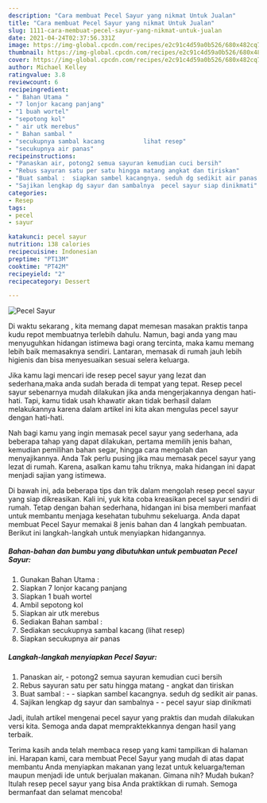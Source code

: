 ```yaml
---
description: "Cara membuat Pecel Sayur yang nikmat Untuk Jualan"
title: "Cara membuat Pecel Sayur yang nikmat Untuk Jualan"
slug: 1111-cara-membuat-pecel-sayur-yang-nikmat-untuk-jualan
date: 2021-04-24T02:37:56.331Z
image: https://img-global.cpcdn.com/recipes/e2c91c4d59a0b526/680x482cq70/pecel-sayur-foto-resep-utama.jpg
thumbnail: https://img-global.cpcdn.com/recipes/e2c91c4d59a0b526/680x482cq70/pecel-sayur-foto-resep-utama.jpg
cover: https://img-global.cpcdn.com/recipes/e2c91c4d59a0b526/680x482cq70/pecel-sayur-foto-resep-utama.jpg
author: Michael Kelley
ratingvalue: 3.8
reviewcount: 6
recipeingredient:
- " Bahan Utama "
- "7 lonjor kacang panjang"
- "1 buah wortel"
- "sepotong kol"
- " air utk merebus"
- " Bahan sambal "
- "secukupnya sambal kacang           lihat resep"
- "secukupnya air panas"
recipeinstructions:
- "Panaskan air, potong2 semua sayuran kemudian cuci bersih"
- "Rebus sayuran satu per satu hingga matang angkat dan tiriskan"
- "Buat sambal :  siapkan sambel kacangnya. seduh dg sedikit air panas."
- "Sajikan lengkap dg sayur dan sambalnya  pecel sayur siap dinikmati"
categories:
- Resep
tags:
- pecel
- sayur

katakunci: pecel sayur 
nutrition: 138 calories
recipecuisine: Indonesian
preptime: "PT13M"
cooktime: "PT42M"
recipeyield: "2"
recipecategory: Dessert

---
```



![Pecel Sayur](https://img-global.cpcdn.com/recipes/e2c91c4d59a0b526/680x482cq70/pecel-sayur-foto-resep-utama.jpg)

Di waktu  sekarang , kita memang dapat memesan masakan praktis tanpa kudu repot membuatnya terlebih dahulu. Namun, bagi anda yang mau menyuguhkan hidangan istimewa bagi orang tercinta, maka kamu memang lebih baik memasaknya sendiri. Lantaran, memasak di rumah jauh lebih higienis dan bisa menyesuaikan sesuai selera keluarga.

Jika kamu lagi mencari ide resep pecel sayur yang lezat dan sederhana,maka anda sudah berada di tempat yang tepat. Resep pecel sayur  sebenarnya mudah dilakukan jika anda mengerjakannya dengan hati-hati. Tapi, kamu tidak usah khawatir akan tidak berhasil dalam melakukannya 
karena dalam artikel ini kita akan mengulas pecel sayur dengan hati-hati.  



Nah bagi kamu yang ingin memasak pecel sayur yang sederhana, ada beberapa tahap yang dapat dilakukan, pertama memilih jenis bahan, kemudian pemilihan bahan segar, hingga cara mengolah dan menyajikannya. Anda Tak perlu pusing jika mau memasak pecel sayur yang lezat di rumah. Karena, asalkan kamu  tahu triknya, maka hidangan ini dapat menjadi sajian yang istimewa.

Di bawah ini, ada beberapa tips dan trik dalam mengolah resep pecel sayur yang siap dikreasikan. Kali ini, yuk kita coba kreasikan pecel sayur sendiri di rumah. Tetap dengan bahan sederhana, hidangan ini bisa memberi manfaat untuk membantu menjaga kesehatan tubuhmu sekeluarga. Anda dapat membuat Pecel Sayur memakai 8 jenis bahan dan 4 langkah pembuatan. Berikut ini langkah-langkah untuk menyiapkan hidangannya.

<!--inarticleads1-->

##### Bahan-bahan dan bumbu yang dibutuhkan untuk pembuatan Pecel Sayur:

1. Gunakan  Bahan Utama :
1. Siapkan 7 lonjor kacang panjang
1. Siapkan 1 buah wortel
1. Ambil sepotong kol
1. Siapkan  air utk merebus
1. Sediakan  Bahan sambal :
1. Sediakan secukupnya sambal kacang           (lihat resep)
1. Siapkan secukupnya air panas




<!--inarticleads2-->

##### Langkah-langkah menyiapkan Pecel Sayur:

1. Panaskan air, - potong2 semua sayuran kemudian cuci bersih
1. Rebus sayuran satu per satu hingga matang - angkat dan tiriskan
1. Buat sambal : -  - siapkan sambel kacangnya. seduh dg sedikit air panas.
1. Sajikan lengkap dg sayur dan sambalnya -  - pecel sayur siap dinikmati




Jadi, itulah artikel mengenai  pecel sayur  yang praktis dan mudah dilakukan versi kita. Semoga anda dapat mempraktekkannya dengan hasil yang terbaik. 

Terima kasih anda telah membaca resep yang kami tampilkan di halaman ini. Harapan kami, cara membuat  Pecel Sayur yang mudah di atas dapat membantu Anda menyiapkan makanan yang lezat untuk keluarga/teman maupun menjadi ide untuk berjualan makanan. Gimana nih? Mudah bukan? Itulah resep pecel sayur yang bisa Anda praktikkan di rumah. Semoga bermanfaat dan selamat mencoba!

